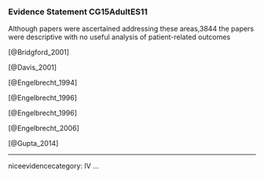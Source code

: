 ### Evidence Statement CG15AdultES11
Although papers were ascertained addressing these areas,3844 the papers were descriptive with no useful analysis of patient-related outcomes

[@Bridgford_2001]

[@Davis_2001]

[@Engelbrecht_1994]

[@Engelbrecht_1996]

[@Engelbrecht_1996]

[@Engelbrecht_2006]

[@Gupta_2014]

---
niceevidencecategory: IV
...


